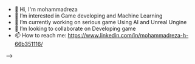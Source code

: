 - 👋 Hi, I'm mohammadreza 
- 👀 I’m interested in Game developing and Machine Learning
- 🔭 I’m currently working on serious game Using AI and Unreal Ungine 
- 👯 I’m looking to collaborate on Developing game 
- 📫 How to reach me: https://www.linkedin.com/in/mohammadreza-h-66b351116/

-->
